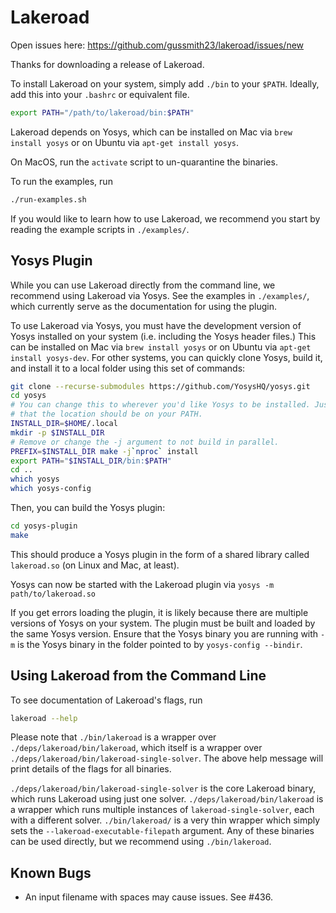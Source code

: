 # Lakeroad

Open issues here:
<https://github.com/gussmith23/lakeroad/issues/new>

Thanks for downloading a release of Lakeroad.

To install Lakeroad on your system, simply add `./bin` to your `$PATH`. Ideally, add this into your `.bashrc` or equivalent file.

```sh
export PATH="/path/to/lakeroad/bin:$PATH"
```

Lakeroad depends on Yosys, which can be installed on Mac via `brew install yosys` or on Ubuntu via `apt-get install yosys`.

On MacOS, run the `activate` script to un-quarantine the binaries.

To run the examples, run

```sh
./run-examples.sh
```

If you would like to learn how to use Lakeroad, we recommend you start by reading the example scripts in `./examples/`.


## Yosys Plugin

While you can use Lakeroad directly from the command line, we recommend using Lakeroad via Yosys. See the examples in `./examples/`, which currently serve as the documentation for using the plugin.

To use Lakeroad via Yosys, you must have the development version of Yosys installed on your system (i.e. including the Yosys header files.) This can be installed on Mac via `brew install yosys` or on Ubuntu via `apt-get install yosys-dev`. For other systems, you can quickly clone Yosys, build it, and install it to a local folder using this set of commands:

```sh
git clone --recurse-submodules https://github.com/YosysHQ/yosys.git
cd yosys
# You can change this to wherever you'd like Yosys to be installed. Just note
# that the location should be on your PATH.
INSTALL_DIR=$HOME/.local
mkdir -p $INSTALL_DIR
# Remove or change the -j argument to not build in parallel.
PREFIX=$INSTALL_DIR make -j`nproc` install
export PATH="$INSTALL_DIR/bin:$PATH"
cd ..
which yosys
which yosys-config
```

Then, you can build the Yosys plugin:

```sh
cd yosys-plugin
make
```

This should produce a Yosys plugin in the form of a shared library called `lakeroad.so` (on Linux and Mac, at least).

Yosys can now be started with the Lakeroad plugin via `yosys -m path/to/lakeroad.so`

If you get errors loading the plugin, it is likely because there are multiple versions of Yosys on your system. The plugin must be built and loaded by the same Yosys version. Ensure that the Yosys binary you are running with `-m` is the Yosys binary in the folder pointed to by `yosys-config --bindir`.

## Using Lakeroad from the Command Line

To see documentation of Lakeroad's flags, run

```sh
lakeroad --help
```

Please note that `./bin/lakeroad` is a wrapper over `./deps/lakeroad/bin/lakeroad`, which itself is a wrapper over `./deps/lakeroad/bin/lakeroad-single-solver`. The above help message will print details of the flags for all binaries.

`./deps/lakeroad/bin/lakeroad-single-solver` is the core Lakeroad binary, which runs Lakeroad using just one solver. `./deps/lakeroad/bin/lakeroad` is a wrapper which runs multiple instances of `lakeroad-single-solver`, each with a different solver. `./bin/lakeroad/` is a very thin wrapper which simply sets the `--lakeroad-executable-filepath` argument. Any of these binaries can be used directly, but we recommend using `./bin/lakeroad`.

## Known Bugs

- An input filename with spaces may cause issues. See #436.
